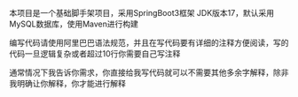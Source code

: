 本项目是一个基础脚手架项目，采用SpringBoot3框架 JDK版本17，默认采用MySQL数据库，使用Maven进行构建

编写代码请使用阿里巴巴语法规范，并且在写代码要有详细的注释方便阅读，写的代码一旦逻辑复杂或者超过10行你需要自己写注释

通常情况下我告诉你需求，你直接给我写代码就可以不需要其他多余字解释，除非我明确让你解释，你才能进行解释
